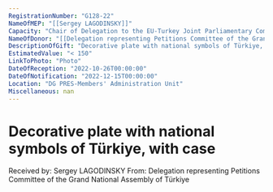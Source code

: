 ```yaml
---
RegistrationNumber: "G128-22"
NameOfMEP: "[[Sergey LAGODINSKY]]"
Capacity: "Chair of Delegation to the EU-Turkey Joint Parliamentary Committee"
NameOfDonor: "[[Delegation representing Petitions Committee of the Grand National Assembly of Türkiye]]"
DescriptionOfGift: "Decorative plate with national symbols of Türkiye, with case"
EstimatedValue: "< 150"
LinkToPhoto: "Photo"
DateOfReception: "2022-10-26T00:00:00"
DateOfNotification: "2022-12-15T00:00:00"
Location: "DG PRES-Members' Administration Unit"
Miscellaneous: nan
---
```


# Decorative plate with national symbols of Türkiye, with case

Received by: Sergey LAGODINSKY
From: Delegation representing Petitions Committee of the Grand National Assembly of Türkiye
